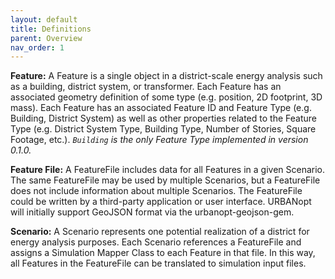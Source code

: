 ```yaml
---
layout: default
title: Definitions
parent: Overview
nav_order: 1
---
```


**Feature:** A Feature is a single object in a district-scale energy analysis such as a building, district system, or transformer.  Each Feature has an associated geometry definition of some type (e.g. position, 2D footprint, 3D mass).  Each Feature has an associated Feature ID and Feature Type (e.g. Building, District System) as well as other properties related to the Feature Type (e.g. District System Type, Building Type, Number of Stories, Square Footage, etc.). *`Building` is the only Feature Type implemented in version 0.1.0.*

**Feature File:** A FeatureFile includes data for all Features in a given Scenario. The same FeatureFile may be used by multiple Scenarios, but a FeatureFile does not include information about multiple Scenarios. The FeatureFile could be written by a third-party application or user interface. URBANopt will initially support GeoJSON format via the urbanopt-geojson-gem.

**Scenario:** A Scenario represents one potential realization of a district for energy analysis purposes.  Each Scenario references a FeatureFile and assigns a Simulation Mapper Class to each Feature in that file.  In this way, all Features in the FeatureFile can be translated to simulation input files.

